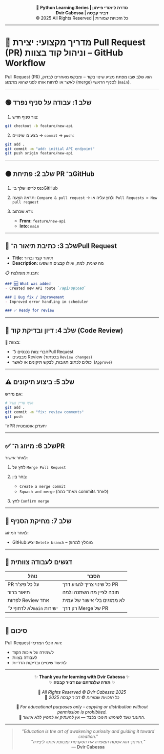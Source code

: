 <!-- DC_HEADER_START -->
<div align="center">

🐍 **Python Learning Series | סדרת לימודי פייתון**  
**Dvir Cabessa | דביר קבסה**  
© 2025 All Rights Reserved | כל הזכויות שמורות

</div>

---
<!-- DC_HEADER_END -->

# 🔀 מדריך מקצועי: יצירת Pull Request (PR) וניהול קוד בצוות – GitHub Workflow

Pull Request (PR) הוא שלב שבו מפתח מציע שינוי בקוד – ומבקש מאחרים לבדוק, לאשר או לדחות אותו לפני שהוא מתמזג (merge) לסניף הראשי (`main`).

---

## 🟢 שלב 1: עבודה על סניף נפרד

1. צור סניף חדש:
```bash
git checkout -b feature/new-api
````

2. בצע בו שינויים → `commit` → `push`:

```bash
git add .
git commit -m "add: initial API endpoint"
git push origin feature/new-api
```

---

## 🟠 שלב 2: פתיחת PR ב־GitHub

1. כנס לריפו שלך ב־GitHub
2. תראה הצעה: `Compare & pull request` → לחץ עליה
   או: `Pull Requests > New pull request`
3. ודא שכתוב:

   * **From:** `feature/new-api`
   * **Into:** `main`

---

## 📝 שלב 3: כתיבת תיאור ה־Pull Request

* **Title:** תיאור קצר וברור
* **Description:** מה שינית, למה, ואילו קבצים הושפעו

📋 תבנית מומלצת:

```markdown
### 🆕 What was added
- Created new API route `/api/upload`

### 🐞 Bug fix / Improvement
- Improved error handling in scheduler

### ✅ Ready for review
```

---

## 🧪 שלב 4: דיון ובדיקת קוד (Code Review)

👥 בצוות:

* חברי צוות נכנסים ל־Pull Request
* מבצעים Review (בכפתור `Review changes`)
* יכולים לכתוב תגובות, לבקש תיקונים או לאשר (`Approve`)

---

## ⚠️ שלב 5: ביצוע תיקונים

אם נדרש:

```bash
# סניף עדיין פעיל
git add .
git commit -m "fix: review comments"
git push
```

ה־PR יתעדכן אוטומטית

---

## ✅ שלב 6: מיזוג ה־PR

לאחר אישור:

1. לחץ על `Merge Pull Request`
2. בחר בין:

   * `Create a merge commit`
   * `Squash and merge` (מאחד כמה commits לאחד)
3. לחץ `Confirm merge`

---

## 🧹 שלב 7: מחיקת הסניף

לאחר המיזוג:

* GitHub יציע `Delete branch` – מומלץ למחוק

---

## 🤝 דגשים לעבודה צוותית

| נוהל                     | הסבר                        |
| ------------------------ | --------------------------- |
| PR על כל פיצ'ר           | כל שינוי צריך להגיע דרך PR  |
| תיאור ברור               | חובה לציין מה השתנה ולמה    |
| לפחות Review אחד         | לא ממזגים בלי אישור של עמית |
| לא לדחוף ל־`main` ישירות | רק דרך Merge של PR          |

---

## 🧠 סיכום

Pull Request הוא הכלי המרכזי:

* לשמירה על איכות הקוד
* לעבודה בצוות
* לתיעוד שינויים ובדיקות הדדיות

<!-- DC_FOOTER_START -->
---

<div align="center">

✨ **Thank you for learning with Dvir Cabessa** ✨  
✨ **תודה שלמדתם עם דביר קבסה** ✨  

📘 *All Rights Reserved © Dvir Cabessa 2025*  
📘 *כל הזכויות שמורות © דביר קבסה 2025*  

🔗 *For educational purposes only – copying or distribution without permission is prohibited.*  
🔗 *החומר נועד לשימוש חינוכי בלבד — אין להעתיק או להפיץ ללא אישור.*

---

> _"Education is the art of awakening curiosity and guiding it toward creation."_  
> _"החינוך הוא אמנות המעירה את הסקרנות ומכוונת אותה ליצירה."_  
> — **Dvir Cabessa**

</div>
<!-- DC_FOOTER_END -->

